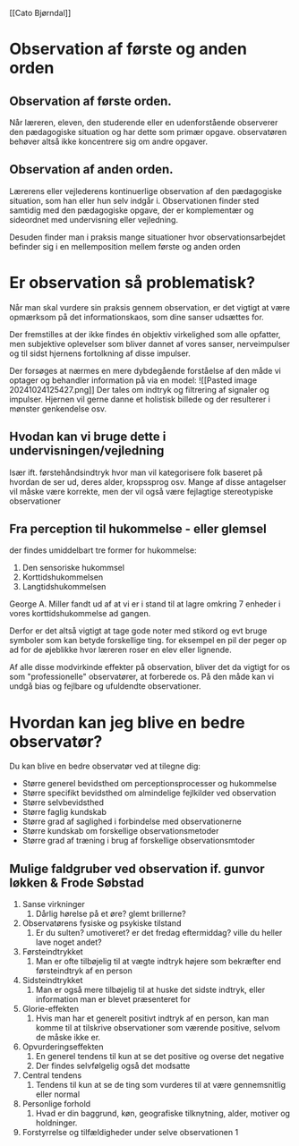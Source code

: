 [[Cato Bjørndal]]

# Observation af første og anden orden
## Observation af første orden. 
Når læreren, eleven, den studerende eller en udenforstående observerer den pædagogiske situation og har dette som primær opgave. observatøren behøver altså ikke koncentrere sig om andre opgaver.

## Observation af anden orden. 
Lærerens eller vejlederens kontinuerlige observation af den pædagogiske situation, som han eller hun selv indgår i. Observationen finder sted samtidig med den pædagogiske opgave, der er komplementær og sideordnet med undervisning eller vejledning.

Desuden finder man i praksis mange situationer hvor observationsarbejdet befinder sig i en mellemposition mellem første og anden orden

# Er observation så problematisk?
Når man skal vurdere sin praksis gennem observation, er det vigtigt at være opmærksom på det informationskaos, som dine sanser udsættes for.

Der fremstilles at der ikke findes én objektiv virkelighed som alle opfatter, men subjektive oplevelser som bliver dannet af vores sanser, nerveimpulser og til sidst hjernens fortolkning af disse impulser.

Der forsøges at nærmes en mere dybdegående forståelse af den måde vi optager og behandler information på via en model:
![[Pasted image 20241024125427.png]]
Der tales om indtryk og filtrering af signaler og impulser. 
Hjernen vil gerne danne et holistisk billede og der resulterer i mønster genkendelse osv.

## Hvodan kan vi bruge dette i undervisningen/vejledning
Især ift. førstehåndsindtryk hvor man vil kategorisere folk baseret på hvordan de ser ud, deres alder, kropssprog osv. Mange af disse antagelser vil måske være korrekte, men der vil også være fejlagtige stereotypiske observationer

## Fra perception til hukommelse - eller glemsel

der findes umiddelbart tre former for hukommelse:
1. Den sensoriske hukommsel
2. Korttidshukommelsen
3. Langtidshukommelsen

George A. Miller fandt ud af at vi er i stand til at lagre omkring 7 enheder i vores korttidshukommelse ad gangen.

Derfor er det altså vigtigt at tage gode noter med stikord og evt bruge symboler som kan betyde forskellige ting. for eksempel en pil der peger op ad for de øjeblikke hvor læreren roser en elev eller lignende.

Af alle disse modvirkinde effekter på observation, bliver det da vigtigt for os som "professionelle" observatører, at forberede os. På den måde kan vi undgå bias og fejlbare og ufuldendte observationer.

# Hvordan kan jeg blive en bedre observatør?

Du kan blive en bedre observatør ved at tilegne dig:
- Større generel bevidsthed om perceptionsprocesser og hukommelse
- Større specifikt bevidsthed om almindelige fejlkilder ved observation
- Større selvbevidsthed 
- Større faglig kundskab
- Større grad af saglighed i forbindelse med observationerne
- Større kundskab om forskellige observationsmetoder
- Større grad af træning i brug af forskellige observationsmtoder

## Mulige faldgruber ved observation if. gunvor løkken & Frode Søbstad
1. Sanse virkninger
	1. Dårlig hørelse på et øre? glemt brillerne?
2. Observatørens fysiske og psykiske tilstand
	1. Er du sulten? umotiveret? er det fredag eftermiddag? ville du heller lave noget andet?
3. Førsteindtrykket
	1. Man er ofte tilbøjelig til at vægte indtryk højere som bekræfter end førsteindtryk af en person
4. Sidsteindtrykket
	1. Man er også mere tilbøjelig til at huske det sidste indtryk, eller information man er blevet præsenteret for
5. Glorie-effekten
	1. Hvis man har et generelt positivt indtryk af en person, kan man komme til at tilskrive observationer som værende positive, selvom de måske ikke er.
6. Opvurderingseffekten
	1. En generel tendens til kun at se det positive og overse det negative
	2. Der findes selvfølgelig også det modsatte
7. Central tendens
	1. Tendens til kun at se de ting som vurderes til at være gennemsnitlig eller normal
8. Personlige forhold
	1. Hvad er din baggrund, køn,  geografiske tilknytning, alder, motiver og holdninger.
9. Forstyrrelse og tilfældigheder under selve observationen
	1